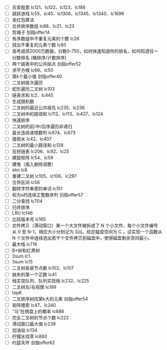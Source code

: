 - [ ] 买卖股票 lc121、lc122、lc123、lc188
- [ ] 跳跃游戏 lc55、lc45、lc1306、lc1345、lc1340、lc1696
- [ ] 发红包算法
- [ ] 合并排序数组 lc88、lc21、lc23
- [ ] 剪绳子 剑指offer14
- [ ] 有序数组中不重复元素的个数 lc26
- [ ] 找出不重复的元素个数 lc80
- [ ] 高考成绩2000万数据，分数0-750，如何快速知道你的排名，如何知道任一分数排名 (桶排序/计数排序)
- [ ] 两个链表中的公共结点 剑指offer52
- [ ] 求平方根 lc69、lc50
- [ ] 第k个最小值 剑指offer40
- [ ] 二叉树层次遍历
- [ ] 蛇形遍历二叉树 lc103
- [ ] 链表求和 lc2、lc445
- [ ] 生成随机数
- [ ] 二叉树的最近公共祖先 lc235、lc236
- [ ] 二叉树中的路径和 lc112、lc113、lc437、lc124
- [ ] 快速排序
- [ ] 二叉树的前/中/后序遍历非递归
- [ ] 最长连续递增数列 lc674、lc673
- [ ] 接雨水 lc42、lc407
- [ ] 二叉树的最小路径和 lc129
- [ ] 反转链表 lc206、lc92、lc25
- [ ] 螺旋矩阵 lc54、lc59
- [ ] 建堆（插入删除调整）
- [ ] atoi lc8
- [ ] 重建二叉树 lc105、lc106、lc297
- [ ] 合并区间 lc56
- [ ] 翻转字符串里的单词 lc151
- [ ] 和为s的连续正整数序列 剑指offer57
- [ ] 二分查找 lc704
- [ ] 归并排序
- [ ] LRU lc146
- [ ] 比较版本号 lc165
- [ ] 文件拷贝（滑动窗口）某一个大文件被拆成了 N 个小文件，每个小文件编号从 0 至 N-1，相应大小分别记为 S(i)。给定磁盘空间为 C ，试实现一个函数从 N 个文件中连续选出若干个文件拷贝到磁盘中，使得磁盘剩余空间最小。
- [ ] 最大栈 lc716
- [ ] B+树和红黑树
- [ ] 2sum lc1
- [ ] 3sum lc15
- [ ] 二叉树各层节点数 lc102、lc107
- [ ] 缺失的第一个正数 lc41
- [ ] 栈实现队列、队列实现栈 lc232、lc225
- [ ] 二叉树左/右视图 lc199
- [ ] topK
- [ ] 二叉排序树找第k大的元素 剑指offer54
- [ ] 矩阵搜索 lc47、lc240
- [ ] “马”在棋盘上的概率 lc688
- [ ] 完全二叉树的节点个数 lc222
- [ ] 滑动窗口最大值 lc239
- [ ] 加油站 lc134
- [ ] 柠檬水找零 lc860
- [ ] 约瑟夫环 剑指offer62